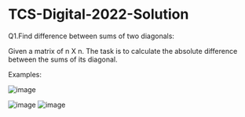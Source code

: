 # TCS-Digital-2022-Solution
Q1.Find difference between sums of two diagonals:

Given a matrix of n X n. The task is to calculate the absolute difference between the sums of its diagonal.


Examples: 

![image](https://github.com/Aftabmallick/TCS-Digital-2022-Solution/assets/78075420/6a7142eb-5e4d-4231-b2ef-72d081c17fca)





![image](https://github.com/Aftabmallick/TCS-Digital-2022-Solution/assets/78075420/47a8c111-6796-4099-ad0e-40a7e4c546e1)
![image](https://github.com/Aftabmallick/TCS-Digital-2022-Solution/assets/78075420/2803e1d8-e8e9-40e9-a1a0-bb88980cbbbb)


